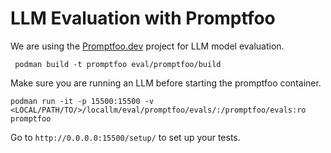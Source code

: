 # LLM Evaluation with Promptfoo

We are using the [Promptfoo.dev](https://www.promptfoo.dev/) project for LLM model evaluation. 

```
 podman build -t promptfoo eval/promptfoo/build
```

Make sure you are running an LLM before starting the promptfoo container. 

```
podman run -it -p 15500:15500 -v <LOCAL/PATH/TO/>/locallm/eval/promptfoo/evals/:/promptfoo/evals:ro promptfoo
```

Go to `http://0.0.0.0:15500/setup/` to set up your tests.